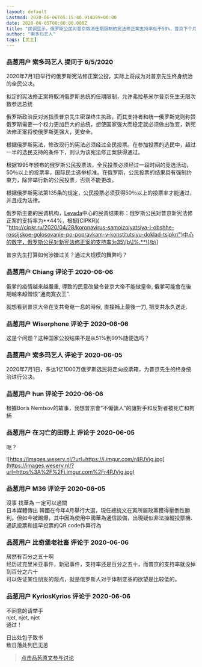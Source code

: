 ```yaml
---
layout: default
Lastmod: 2020-06-06T05:15:40.914099+00:00
date: 2020-06-05T00:00:00.000Z
title: "民调显示，俄罗斯公民对普京取消任期限制的宪法修正案支持率低于50%，普京下个月的公投打算怎么过关？"
author: "索多玛艺人"
tags: [民主]
---
```



### 品葱用户 **索多玛艺人** 提问于 6/5/2020
    
2020年7月1日举行的俄罗斯宪法修正案公投，实际上将成为对普京先生终身统治的全民公决。  
  
拟定的宪法修正案将取消俄罗斯总统的任期限制，允许弗拉基米尔普京先生无限次数参选总统  
  
俄罗斯政治反对派指责普京先生密谋终生执政，而其支持者和统一俄罗斯党则称赞俄罗斯需要一个权力更加巨大的总统，想使国家强大而稳定就必须做出改变，新宪法修正案将使俄罗斯更强大，更安全。  
  
根据俄罗斯宪法，修改现行的宪法必须经过全民投票。在参加投票的选民中，超过一半的选民支持的条件下，则认为该宪法修正案获得通过。  
  
  
根据1995年颁布的俄罗斯公民投票法，全民投票必须经过一段时间的竞选活动，50％以上的投票率，国际民主选举标准。在俄罗斯，公民投票的结果具有强制约束力，除非举行新的公民投票，否则不能更改。  
  
根据俄罗斯宪法第135条的规定，公民投票必须获得50％以上的投票率才能通过，并且成为法律。  
  
  
  
俄罗斯主要的民调机构，[Levada]( "https://www.levada.ru/2020/06/02/obshherossijskoe-golosovanie-po-popravkam-v-konstitutsiyu-3/")中心的民调结果称：俄罗斯公民对普京新宪法修正案的支持率为**44%，根据[CIPKR]( "http://cipkr.ru/2020/04/28/koronavirus-samoizolyatsiya-i-obshhe-rossijskoe-golosovanie-po-popravkam-v-konstitutsiyu-doklad-tsipkr/")中心的数字，俄罗斯公民对新宪法修正案的支持率为35\[b\]%.**\[/b\]  
  
  
普京先生打算如何涉嫌过关？通过大规模的舞弊吗？
    
                

### 品葱用户 **Chiang** 评论于 2020-06-06
        
俄爹的疫情越來越嚴重, 導致的民意改變令普京大帝不能做皇帝, 俄爹可能會在後期越來越憎恨“通商寬衣王”.   
  
就想看到普京大帝在支共奄奄一息的時候, 直接補上最後一刀, 把支共永久送走.
        
                

### 品葱用户 **Wiserphone** 评论于 2020-06-06
        
这是个问题？这种国家公投结果不是从51%到99%随便选吗？
        
                

### 品葱用户 **索多玛艺人** 评论于 2020-06-05
        
2020年7月1日，多达1亿1000万俄罗斯选民将走向投票箱，为普京先生的终身统治进行公决。
        
                

### 品葱用户 **hun** 评论于 2020-06-06
        
根據Boris Nemtsov的故事，我想普京會“不僱傭人”的讓對手和反對者被死亡和拘捕
        
                

### 品葱用户 **在习亡的田野上** 评论于 2020-06-05
        
呃？  
  
![https://images.weserv.nl/?url=https://i.imgur.com/r4PJVig.jpg](https://images.weserv.nl/?url=https%3A%2F%2Fi.imgur.com%2Fr4PJVig.jpg)
        
                

### 品葱用户 **M36** 评论于 2020-06-05
        
沒事 找華為 一定可以過關  
日本媒體傳出 韓國在今年4月舉行大選，現任總統文在寅所屬政黨獲得壓倒性勝利。但如今被踢爆，其中因為使用中國華為通信設備，出現疑似非法操縱投票機、通訊投票和提早投票的QR code作弊行為
        
                

### 品葱用户 **比奇堡老社畜** 评论于 2020-06-06
        
居然有百分之五十啊  
经历过克里米亚事件，新冠事件，支持率还是百分之五十，而普京的支持率就没掉到百分之六十  
可以佐证某位朋友的观点，就是俄罗斯人对于体制变革的欲望是比较低的。
        
                

### 品葱用户 **KyriosKyrios** 评论于 2020-06-06
        
不同意的请举手  
njet, njet, njet  
通过！  
  
日出处包子致书  
致日落处列巴无恙
        
                





> [点击品葱原文参与讨论](https://pincong.rocks/question/26819?warning)

